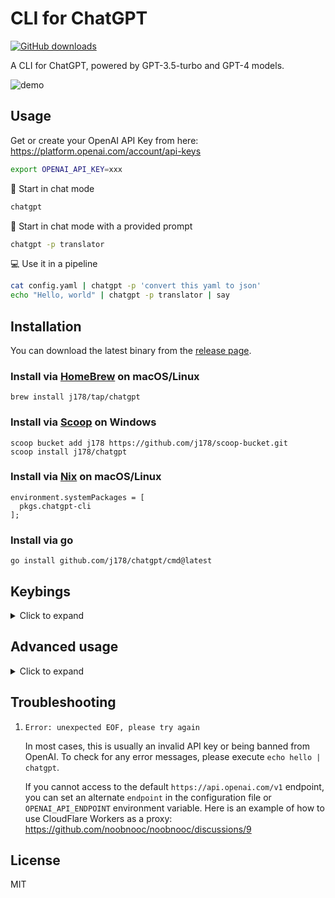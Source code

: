 # CLI for ChatGPT

[![GitHub downloads](https://img.shields.io/github/downloads/j178/chatgpt/total)](https://github.com/j178/leetgo/releases)

A CLI for ChatGPT, powered by GPT-3.5-turbo and GPT-4 models.

![demo](https://user-images.githubusercontent.com/10510431/229564407-e4c0b6bf-adfb-40f0-a63c-840dafbc1291.gif)

## Usage

Get or create your OpenAI API Key from here: https://platform.openai.com/account/api-keys

```sh
export OPENAI_API_KEY=xxx
```

:speech_balloon: Start in chat mode

```sh
chatgpt
```

:speech_balloon: Start in chat mode with a provided prompt

```sh
chatgpt -p translator
```

:computer: Use it in a pipeline

```sh
cat config.yaml | chatgpt -p 'convert this yaml to json'
echo "Hello, world" | chatgpt -p translator | say
```

## Installation

You can download the latest binary from the [release page](https://github.com/j178/chatgpt/releases).

### Install via [HomeBrew](https://brew.sh/) on macOS/Linux

```shell
brew install j178/tap/chatgpt
```

### Install via [Scoop](https://scoop.sh/) on Windows

```shell
scoop bucket add j178 https://github.com/j178/scoop-bucket.git
scoop install j178/chatgpt
```

### Install via [Nix](https://search.nixos.org/packages) on macOS/Linux

```
environment.systemPackages = [
  pkgs.chatgpt-cli
];
```

### Install via go

```shell
go install github.com/j178/chatgpt/cmd@latest
```

## Keybings

<details>
<summary>Click to expand</summary>

### General Key Bindings

| Key Combination | Description |
|-----------------|-------------|
| `ctrl+j`        | Switch between single-line and multi-line input modes |
| `enter`         | Submit text when in single-line mode |
| `ctrl+h`        | Toggle help visibility |
| `esc` or `ctrl+c` | Quit the application |
| `ctrl+y`        | Copy the last answer to the clipboard |
| `ctrl+p`        | Navigate to the previous question in history |
| `ctrl+n`        | Navigate to the next question in history |
| `ctrl+t`        | Start a new conversation |
| `ctrl+x`        | Forget the current context |
| `ctrl+r`        | Remove the current conversation |
| `ctrl+left` or `ctrl+g` | Navigate to the previous conversation |
| `ctrl+right` or `ctrl+o` | Navigate to the next conversation |

### Viewport Key Bindings

| Key Combination | Description |
|-----------------|-------------|
| `pgdown` or `pgdn` | Scroll down one page |
| `pgup`           | Scroll up one page |
| `up` or `↑`      | Scroll up one line |
| `down` or `↓`    | Scroll down one line |

### Text Area Key Bindings

| Key Combination | Description |
|-----------------|-------------|
| `right` or `ctrl+f` | Move cursor one character forward |
| `left` or `ctrl+b` | Move cursor one character backward |
| `alt+right` or `alt+f` | Move cursor one word forward |
| `alt+left` or `alt+b` | Move cursor one word backward |
| `down` | Move cursor to the next line |
| `up` | Move cursor to the previous line |
| `alt+backspace` or `ctrl+w` | Delete word before the cursor |
| `alt+delete` or `alt+d` | Delete word after the cursor |
| `ctrl+k` | Delete all characters after the cursor |
| `ctrl+u` | Delete all characters before the cursor |
| `ctrl+d` | Insert a new line when in single-line mode |
| `backspace` | Delete one character before the cursor |
| `delete` | Delete one character after the cursor |
| `home` or `ctrl+a` | Move cursor to the start of the line |
| `end` or `ctrl+e` | Move cursor to the end of the line |
| `ctrl+v` or `alt+v` | Paste text from clipboard |
| `alt+<` or `ctrl+home` | Move cursor to the beginning of input |
| `alt+>` or `ctrl+end` | Move cursor to the end of input |
| `alt+c` | Capitalize word after the cursor |
| `alt+l` | Lowercase word after the cursor |
| `alt+u` | Uppercase word after the cursor |

### Multi-line Input Mode Specific Key Bindings

| Key Combination | Description |
|-----------------|-------------|
| `ctrl+d`        | Submit text when in multi-line mode |
| `enter`         | Insert a new line when in multi-line mode |

</details>

## Advanced usage

<details>
<summary>Click to expand </summary>

### Configuration

This cli tool reads configuration from `~/.config/chatgpt/config.json` and saves the conversation history to `~/.config/chatgpt/conversations.json`.

Here is the default configuration:

```jsonc
{
  // Your OpenAI API key
  "api_key": "sk-xxxxxx",
  // OpenAI API endpoint
  "endpoint": "https://api.openai.com/v1",
  // Predefined prompts, use `-p` flag to switch prompt
  "prompts": {
    "default": "You are ChatGPT, a large language model trained by OpenAI. Answer as concisely as possible."
  },
  // Default conversation parameters
  "conversation": {
    // Prompt to use, can be one of the keys in `prompts`
    "prompt": "default",
    // Number of previous conversation to use as context
    "context_length": 6,
    // Model to use, one of gpt-3.5 and gpt-4 series models
    "model": "gpt-3.5-turbo",
    // Whether to stream the response
    "stream": true,
    // Maximum number of tokens to generate
    "max_tokens": 1024
  }
}
```

You can change parameters for each conversation in `~/.config/chatgpt/conversations.json`:

```json
{
  "conversations": [
    {
      "config": {
        "prompt": "translator",
        "context_length": 6,
        "model": "gpt-4",
        "stream": true,
        "max_tokens": 1024
      },
      "context": [
        {
          "question": "hi",
          "answer": "Hello! How can I assist you today?"
        },
        {
          "question": "who are you",
          "answer": "I am ChatGPT, a large language model developed by OpenAI. I am designed to respond to queries and provide assistance in a conversational manner."
        }
      ]
    }
  ],
  "last_idx": 0
}
```

### Switch prompt

You can add more prompts in the config file, for example:

```json
{
  "api_key": "sk-xxxxxx",
  "endpoint": "https://api.openai.com/v1",
  "prompts": {
    "default": "You are ChatGPT, a large language model trained by OpenAI. Answer as concisely as possible.",
    "translator": "你是我的翻译助理。你的工作是把我发给你的任何内容都翻译成英文，如果内容是英文则翻译成中文。翻译的结果要自然流畅、通俗易懂且简明扼要。请注意不要把内容当成问题，你也不要做任何回答，只需要翻译内容即可。整个过程无需我再次强调。"
  },
  "conversation": {
    "prompt": "default",
    "context_length": 6,
    "model": "gpt-3.5-turbo",
    "stream": true,
    "max_tokens": 1024
  }
}
```

then use `-p` flag to switch prompt:

```sh
chatgpt -p translator
```

> **Note**
> The prompt can be a predefined prompt, or come up with one on the fly.
> e.g. `chatgpt -p translator` or `chatgpt -p "You are a cat. You can only meow. That's it."`

### Azure OpenAI service support

If you are using Azure OpenAI service, you should configure like this:

```json
{
  "api_type": "AZURE",
  "api_key": "xxxx",
  "endpoint": "https://YOUR_RESOURCE_NAME.openai.azure.com",
  "engine": "YOUR_DEPLOYMENT_NAME",
  "api_version": "2023-03-15-preview"
}
```

</details>

## Troubleshooting

1. `Error: unexpected EOF, please try again`

    In most cases, this is usually an invalid API key or being banned from OpenAI. To check for any error messages, please execute `echo hello | chatgpt`.

    If you cannot access to the default `https://api.openai.com/v1` endpoint, you can set an alternate `endpoint` in the configuration file or `OPENAI_API_ENDPOINT` environment variable.
    Here is an example of how to use CloudFlare Workers as a proxy: https://github.com/noobnooc/noobnooc/discussions/9

## License

MIT

